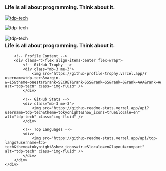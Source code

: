 <h3 align="left">Life is all about programming. Think about it.</h3>

<p align="left"> <a align="center" href="https://github.com/ryo-ma/github-profile-trophy"><img src="https://github-profile-trophy.vercel.app/?username=tdp-tech&margin-w=15&theme=onestar&rank=SECRET&rank=SSS&rank=SS&rank=S&rank=AAA&rank=AA&rank=A&rank=B" alt="tdp-tech"/></a> </p>

<div>&nbsp;<img align="left" src="https://github-readme-stats.vercel.app/api?username=tdp-tech&theme=tokyonight&show_icons=true&locale=en" alt="tdp-tech" /></div>
<br>
<div><img align="left" src="https://github-readme-stats.vercel.app/api/top-langs?username=tdp-tech&theme=tokyonight&show_icons=true&locale=en&layout=compact" alt="tdp-tech" /></div>


<div class="container my-5">
        <!-- Profile Header -->
        <div class="text-left mb-3">
            <h3>Life is all about programming. Think about it.</h3>
        </div>

        <!-- Profile Content -->
        <div class="d-flex align-items-center flex-wrap">
            <!-- GitHub Trophy -->
            <div class="mb-3 me-3">
                <img src="https://github-profile-trophy.vercel.app/?username=tdp-tech&margin-w=15&theme=onestar&rank=SECRET&rank=SSS&rank=SS&rank=S&rank=AAA&rank=AA&rank=A&rank=B" alt="tdp-tech" class="img-fluid" />
            </div>

            <!-- GitHub Stats -->
            <div class="mb-3 me-3">
                <img src="https://github-readme-stats.vercel.app/api?username=tdp-tech&theme=tokyonight&show_icons=true&locale=en" alt="tdp-tech" class="img-fluid" />
            </div>
            
            <!-- Top Languages -->
            <div>
                <img src="https://github-readme-stats.vercel.app/api/top-langs?username=tdp-tech&theme=tokyonight&show_icons=true&locale=en&layout=compact" alt="tdp-tech" class="img-fluid" />
            </div>
        </div>
    </div>
